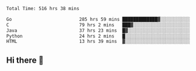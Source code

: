 <!--START_SECTION:waka-->

```txt
Total Time: 516 hrs 38 mins

Go                         285 hrs 59 mins █████████████▓░░░░░░░░░░░   55.29 %
C                          79 hrs 2 mins   ███▓░░░░░░░░░░░░░░░░░░░░░   15.28 %
Java                       37 hrs 23 mins  █▓░░░░░░░░░░░░░░░░░░░░░░░   07.23 %
Python                     24 hrs 2 mins   █░░░░░░░░░░░░░░░░░░░░░░░░   04.65 %
HTML                       13 hrs 39 mins  ▓░░░░░░░░░░░░░░░░░░░░░░░░   02.64 %
```

<!--END_SECTION:waka-->

## Hi there 👋

<!--
**prorok210/prorok210** is a ✨ _special_ ✨ repository because its `README.md` (this file) appears on your GitHub profile.

Here are some ideas to get you started:

- 🔭 I’m currently working on ...
- 🌱 I’m currently learning ...
- 👯 I’m looking to collaborate on ...
- 🤔 I’m looking for help with ...
- 💬 Ask me about ...
- 📫 How to reach me: ...
- 😄 Pronouns: ...
- ⚡ Fun fact: ...
-->
